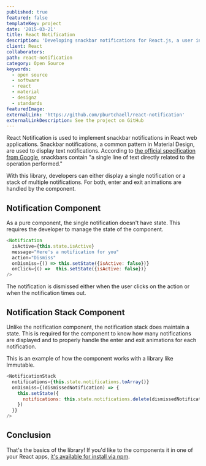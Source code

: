 ```yaml
---
published: true
featured: false
templateKey: project
date: '2015-03-21'
title: React Notification
description: 'Developing snackbar notifications for React.js, a user interface library'
client: React
collaborators:
path: react-notification
category: Open Source
keywords:
  - open source
  - software
  - react
  - material
  - designz
  - standards
featuredImage: 
externalLink: 'https://github.com/pburtchaell/react-notification'
externalLinkDescription: See the project on GitHub
---
```

React Notification is used to implement snackbar notifications in React web applications. Snackbar notifications, a common pattern in Material Design, are used to display text notifications. According to [the official specification from Google](https://material.io/guidelines/components/snackbars-toasts.html), snackbars contain "a single line of text directly related to the operation performed."

With this library, developers can either display a single notification or a stack of multiple notifications. For both, enter and exit animations are handled by the component.

## Notification Component

As a pure component, the single notification doesn't have state. This requires the developer to manage the state of the component.

```js
<Notification
  isActive={this.state.isActive}
  message="Here's a notification for you"
  action="Dismiss"
  onDismiss={() => this.setState({isActive: false})}
  onClick={() =>  this.setState({isActive: false})}
/>
```

The notification is dismissed either when the user clicks on the action or when the notification times out.

## Notification Stack Component

Unlike the notification component, the notification stack does maintain a state. This is required for the component to know how many notifications are displayed and to properly handle the enter and exit animations for each notification.

This is an example of how the component works with a library like Immutable.

```js
<NotificationStack
  notifications={this.state.notifications.toArray()}
  onDismiss={(dismissedNotification) => {
    this.setState({
      notifications: this.state.notifications.delete(dismissedNotification)
    })
  }}
/>
```

## Conclusion

That's the basics of the library! If you'd like to the components it in one of your React apps, [it's available for install via npm](https://www.npmjs.com/package/react-notification).
